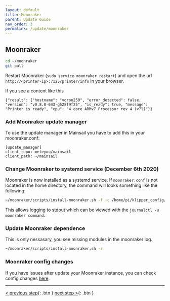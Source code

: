 ```yaml
---
layout: default
title: Moonraker
parent: Update Guide
nav_order: 3
permalink: /update/moonraker
---
```


## Moonraker
```bash
cd ~/moonraker
git pull
```

Restart Moonraker (`sudo service moonraker restart`) and open the url `http://<printer-ip>:7125/printer/info` in your browser.

If you see a content like this
```
{"result": {"hostname": "voron250", "error_detected": false, "version": "v0.8.0-643-g528f9f25", "is_ready": true, "message": "Printer is ready", "cpu": "4 core ARMv7 Processor rev 4 (v7l)"}}
```

### Add Moonraker update manager
To use the update manager in Mainsail you have to add this in your moonraker.conf:
```
[update_manager]
client_repo: meteyou/mainsail
client_path: ~/mainsail
```

### Change Moonraker to systemd service (December 6th 2020)
Moonraker is now installed as a systemd service. If `moonraker.conf` is not located in the home directory, the command will looks something like the following:
```bash
~/moonraker/scripts/install-moonraker.sh -f -c /home/pi/klipper_config/moonraker.conf
```
This allows logging to stdout which can be viewed with the `journalctl -u moonraker command`.

### Update Moonraker dependence
This is only nessasary,  you see missing modules in the moonraker log.
```bash
~/moonraker/scripts/install-moonraker.sh -r
```

### Moonraker config changes
If you have issues after update your Moonraker instance, you can check config changes [here](https://github.com/Arksine/moonraker/blob/master/docs/user_changes.md).

---
[< previous step](klipper.md){: .btn }  [next step >](mainsail.md){: .btn }
